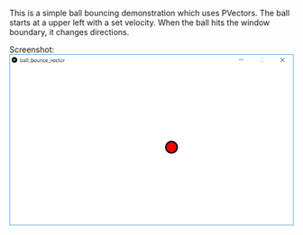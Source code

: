 This is a simple ball bouncing demonstration which uses PVectors. The ball starts at a upper left with a set velocity. When the ball hits the window boundary, it changes directions.

Screenshot:  
![screenshot](ball_bounce_vector.png)
